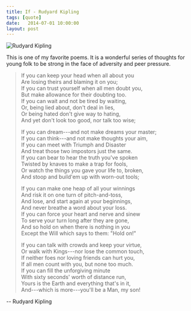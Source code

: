 ```yaml
---
title: If - Rudyard Kipling
tags: [quote]
date:   2014-07-01 10:00:00
layout: post
---
```

![Rudyard Kipling](http://upload.wikimedia.org/wikipedia/commons/thumb/9/90/Rudyard_Kipling%2C_by_Elliott_%26_Fry.jpg/225px-Rudyard_Kipling%2C_by_Elliott_%26_Fry.jpg)

This is one of my favorite poems. It is a wonderful
series of thoughts for young folk to be strong in
the face of adversity and peer pressure.

> If you can keep your head when all about you  
> Are losing theirs and blaming it on you;  
> If you can trust yourself when all men doubt you,  
> But make allowance for their doubting too.  
> If you can wait and not be tired by waiting,  
> Or, being lied about, don't deal in lies,  
> Or being hated don't give way to hating,  
> And yet don't look too good, nor talk too wise;  
>  
> If you can dream---and not make dreams your master;  
> If you can think---and not make thoughts your aim,  
> If you can meet with Triumph and Disaster  
> And treat those two impostors just the same.  
> If you can bear to hear the truth you've spoken  
> Twisted by knaves to make a trap for fools,  
> Or watch the things you gave your life to, broken,  
> And stoop and build'em up with worn-out tools;  
>  
> If you can make one heap of all your winnings  
> And risk it on one turn of pitch-and-toss,  
> And lose, and start again at your beginnings,  
> And never breathe a word about your loss.  
> If you can force your heart and nerve and sinew  
> To serve your turn long after they are gone,  
> And so hold on when there is nothing in you  
> Except the Will which says to them: "Hold on!"  
>  
> If you can talk with crowds and keep your virtue,  
> Or walk with Kings---nor lose the common touch,  
> If neither foes nor loving friends can hurt you,  
> If all men count with you, but none too much.  
> If you can fill the unforgiving minute  
> With sixty seconds' worth of distance run,  
> Yours is the Earth and everything that's in it,  
> And---which is more---you'll be a Man, my son!  

-- Rudyard Kipling
